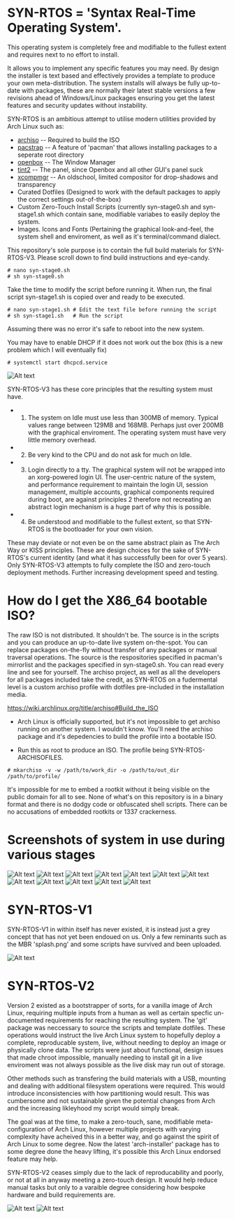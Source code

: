 # SYN-RTOS = 'Syntax Real-Time Operating System'.

This operating system is completely free and modifiable to the fullest extent and requires next to no effort to install.

It allows you to implement any specific features you may need. By design the installer is text based and effectively provides a template to produce your own meta-distribution. The system installs will always be fully up-to-date with packages, these are normally their latest stable versions a few revisions ahead of Windows/Linux packages ensuring you get the latest features and security updates without instability.

SYN-RTOS is an ambitious attempt to utilise modern utilities provided by Arch Linux such as: 

 - [archiso](https://wiki.archlinux.org/title/archiso)   -- Required to build the ISO
 - [pacstrap](https://archlinux.org/packages/core/x86_64/pacman)  -- A feature of 'pacman' that allows installing packages to a seperate root directory
 - [openbox](http://openbox.org/wiki/Main_Page)                   -- The Window Manager
 - [tint2](https://gitlab.com/o9000/tint2)                      -- The panel, since Openbox and all other GUI's panel suck
 - [xcompmgr](https://github.com/freedesktop/xcompmgr)             -- An oldschool, limited compositor for drop-shadows and transparency
 - Curated Dotfiles                      (Designed to work with the default packages to apply the correct settings out-of-the-box)     
 - Custom Zero-Touch Install Scripts     (currently syn-stage0.sh and syn-stage1.sh which contain sane, modifiable variabes to easily deploy the system.
 - Images. Icons and Fonts                   (Pertaining the graphical look-and-feel, the system shell and enviroment, as well as it's terminal/command dialect.

This repository's sole purpose is to contain the full build materials for SYN-RTOS-V3. Please scroll down to find build instructions and eye-candy.

```
# nano syn-stage0.sh
# sh syn-stage0.sh
```
Take the time to modify the script before running it. When run, the final script syn-stage1.sh is copied over and ready to be executed.

```
# nano syn-stage1.sh # Edit the text file before running the script
# sh syn-stage1.sh   # Run the script
```
Assuming there was no error it's safe to reboot into the new system.

You may have to enable DHCP if it does not work out the box (this is a new problem which I will eventually fix)

```
# systemctl start dhcpcd.service
```

![Alt text](/Screenshots/syn-latest.png?raw=true)

SYN-RTOS-V3 has these core principles that the resulting system must have.

- 1. The system on Idle must use less than 300MB of memory. Typical values range between 129MB
and 168MB. Perhaps just over 200MB with the graphical enviroment. The operating system must have very little memory overhead.

- 2. Be very kind to the CPU and do not ask for much on Idle.

- 3. Login directly to a tty. The graphical system will not be wrapped into an xorg-powered login UI. The user-centric nature of the system, and performance requirement to maintain the login UI, session management, multiple accounts, graphical components required during boot, are against principles 2 therefore not recreating an abstract login mechanism is a huge part of why this is possible.

- 4. Be understood and modifiable to the fullest extent, so that SYN-RTOS is the bootloader for your own vision.

These may deviate or not even be on the same abstract plain as The Arch Way or KISS principles. These are design choices for the sake of SYN-RTOS's current identity (and what it has successfully been for over 5 years). Only SYN-RTOS-V3 attempts to fully complete the ISO and zero-touch deployment methods. Further increasing development speed and testing.

# How do I get the X86_64 bootable ISO?

The raw ISO is not distributed. It shouldn't be. The source is in the scripts and you can produce an up-to-date live system on-the-spot. You can replace packages on-the-fly without transfer of any packages or manual traversal operations. The source is the respositories specified in pacman's mirrorlist and the packages specified in syn-stage0.sh. You can read every line and see for yourself. The archiso project, as well as all the developers for all packages included take the credit, as SYN-RTOS on a fudermental level is a custom archiso profile with dotfiles pre-included in the installation media.

https://wiki.archlinux.org/title/archiso#Build_the_ISO

- Arch Linux is officially supported, but it's not impossible to get archiso running on another system. I wouldn't know. You'll need the archiso package and it's depedencies to build the profile into a bootable ISO.

- Run this as root to produce an ISO. The profile being SYN-RTOS-ARCHISOFILES.

```
# mkarchiso -v -w /path/to/work_dir -o /path/to/out_dir /path/to/profile/
```

It's impossible for me to embed a rootkit without it being visible on the public domain for all to see. None of what's on this repository is in a binary format and there is no dodgy code or obfuscated shell scripts. There can be no accusations of embedded rootkits or 1337 crackerness.

# Screenshots of system in use during various stages

![Alt text](/Screenshots/default-syn-theme.png?raw=true)
![Alt text](/Screenshots/green-syn-theme.png?raw=true)
![Alt text](/Screenshots/red-syn-theme.png?raw=true)
![Alt text](/Screenshots/reddown-syn-theme.png?raw=true)
![Alt text](/Screenshots/Openbox_Menu.PNG?raw=true)
![Alt text](/Screenshots/Pacman_Updates.PNG?raw=true)
![Alt text](/Screenshots/binwalk_and_analysis_on_ISO.PNG?raw=true)
![Alt text](/Screenshots/browsing_files_and_running_updates.PNG?raw=true)
![Alt text](/Screenshots/browsing_files_with_ranger.PNG?raw=true)
![Alt text](/Screenshots/browsing_web.PNG?raw=true)
![Alt text](/Screenshots/editing_scripts_and_browsing_files.PNG?raw=true)
![Alt text](/Screenshots/using_htop.PNG?raw=true)

# SYN-RTOS-V1

SYN-RTOS-V1 in within itself has never existed, it is instead just a grey concept that has not yet been endoued on us. Only a few reminants such as the MBR 'splash.png' and some scripts have survived and been uploaded.

![Alt text](/Screenshots/syn-rtos-v1.PNG?raw=true)

# SYN-RTOS-V2

Version 2 existed as a bootstrapper of sorts, for a vanilla image of Arch Linux, requiring multiple inputs from a human as well as certain specfic un-documented requirements for reaching the resulting system. The 'git' package was neccessary to source the scripts and template dotfiles. These operations would instruct the live Arch Linux system to hopefully deploy a complete, reproducable system, live, without needing to deploy an image or physically clone data. The scripts were just about functional, design issues that made chroot impossible, manually needing to install git in a live enviroment was not always possible as the live disk may run out of storage.

Other methods such as transfering the build materials with a USB, mounting and dealing with additional filesystem operations were required. This would introduce inconsistencies with how partitioning would result. This was cumbersome and not sustainable given the potential changes from Arch and the increasing likleyhood my script would simply break.

The goal was at the time, to make a zero-touch, sane, modifiable meta-configuration of Arch Linux, however multiple projects with varying complexity have acheived this in a better way, and go against the spirit of Arch Linux to some degree. Now the latest 'arch-installer' package has to some degree done the heavy lifting, it's possible this Arch Linux endorsed feature may help.

SYN-RTOS-V2 ceases simply due to the lack of reproducability and poorly, or not at all in anyway meeting a zero-touch design. It would help reduce manual tasks but only to a varaible degree considering how bespoke hardware and build requirements are.

![Alt text](/Screenshots/syn-rtos-v2-1.PNG?raw=true)
![Alt text](/Screenshots/syn-rtos-v2-2.PNG?raw=true)
